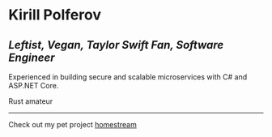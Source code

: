 # Kirill Polferov

## *Leftist, Vegan, Taylor Swift Fan, Software Engineer*

Experienced in building secure and scalable microservices with C# and ASP.NET Core.

Rust amateur

---

Check out my pet project [homestream](https://github.com/polferov/homestream)
